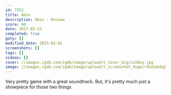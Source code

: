 ```yaml
---
id: 7352
title: Abzu
description: Abzu - Review
score: 60
date: 2017-02-22
completed: true
goty: []
modified_date: 2023-03-01
screenshots: []
tags: []
videos: []
cover: //images.igdb.com/igdb/image/upload/t_cover_big/co28sy.jpg
image: //images.igdb.com/igdb/image/upload/t_screenshot_huge/rdsm1mvbg5tgcpnb6ptz.jpg
---
```

Very pretty game with a great soundtrack. But, it's pretty much just a showpiece for those two things.